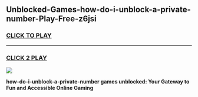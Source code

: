 
## Unblocked-Games-how-do-i-unblock-a-private-number-Play-Free-z6jsi
<h3>
<a href="https://premium76.site?title=how-do-i-unblock-a-private-number&ref=12A">CLICK TO PLAY</a></h3>
<hr>

<h3>
<a href="https://premium76.site?title=how-do-i-unblock-a-private-number&ref=12A">CLICK 2 PLAY</a>
  
</h3>

<a href="https://premium76.site?title=how-do-i-unblock-a-private-number&ref=12A"><img src="https://clearcache.store/games.png"></a>


**how-do-i-unblock-a-private-number games unblocked: Your Gateway to Fun and Accessible Online Gaming**
